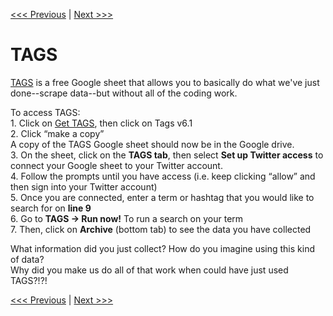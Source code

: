 [<<< Previous](scraping_data.md) | [Next >>>](ethics.md)

# TAGS

[TAGS](https://tags.hawksey.info/) is a free Google sheet that allows you to basically do what we've just done--scrape data--but without all of the coding work.

To access TAGS:  
1\. Click on [Get TAGS](https://tags.hawksey.info/get-tags/), then click on Tags v6.1  
2\. Click “make a copy”    
A copy of the TAGS Google sheet should now be in the Google drive.  
3\. On the sheet, click on the **TAGS tab**, then select **Set up Twitter access** to connect your Google sheet to your Twitter account.  
4\. Follow the prompts until you have access (i.e. keep clicking “allow” and then sign into your Twitter account)  
5\. Once you are connected, enter a term or hashtag that you would like to search for on **line 9**  
6\. Go to **TAGS → Run now!**  To run a search on your term  
7\. Then, click on **Archive** (bottom tab) to see the data you have collected

What information did you just collect?  How do you imagine using this kind of data?  
Why did you make us do all of that work when could have just used TAGS?!?!

[<<< Previous](scraping_data.md) | [Next >>>](ethics.md)
